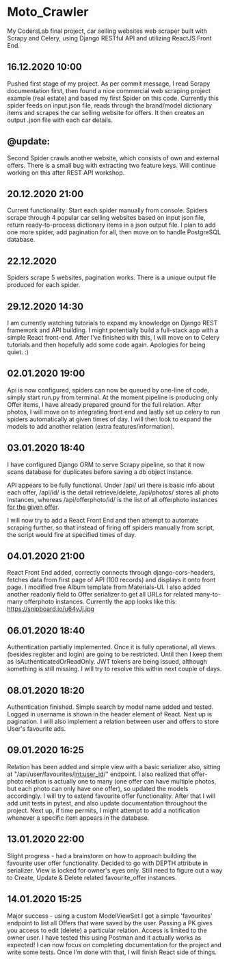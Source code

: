 # Moto_Crawler
My CodersLab final project, car selling websites web scraper built with Scrapy and Celery, using Django RESTful API 
and utilizing ReactJS Front End.


16.12.2020 10:00
----------------
Pushed first stage of my project. As per commit message, I read Scrapy documentation first, then found a nice commercial web scraping project example (real estate)
and based my first Spider on this code. Currently this spider feeds on input.json file, reads through the brand/model dictionary items and scrapes the car selling
website for offers. It then creates an output .json file with each car details.

@update:
---------------
Second Spider crawls another website, which consists of own and external offers. There is a small bug with extracting two feature keys. Will continue working on this after REST API workshop.

20.12.2020 21:00
---------------
Current functionality: Start each spider manually from console. Spiders scrape through 4 popular car selling websites based on input json file, return ready-to-process dictionary items in a json output file. I plan to add one more spider, add pagination for all, then move on to handle PostgreSQL database.

22.12.2020
--------------
Spiders scrape 5 websites, pagination works. There is a unique output file produced for each spider.

29.12.2020 14:30
---------------
I am currently watching tutorials to expand my knowledge on Django REST framework and API building. I might potentially build a full-stack app with a simple React front-end. After I've finished with this, I will move on to Celery tutorials and then hopefully add some code again. Apologies for being quiet. :)

02.01.2020 19:00
---------------
Api is now configured, spiders can now be queued by one-line of code, simply start run.py from terminal. At the 
moment pipeline is producing only Offer items, I have already prepared ground for the full relation. After photos, I 
will move on to integrating front end and lastly set up celery to run spiders automatically at given times of day.
I will then look to expand the models to add another relation (extra features/information).

03.01.2020 18:40
---------------
I have configured Django ORM to serve Scrapy pipeline, so that it now scans database for duplicates before saving a 
db object instance. 

API appears to be fully functional. Under /api/ uri there is basic info about each offer,
/api/id/ is the detail retrieve/delete, /api/photos/ stores all photo instances, whereas
/api/offerphoto/id/ is the list of all offerphoto instances <u>for the given offer</u>.

I will now try to add a React Front End and then attempt to automate scraping further, so that instead of firing off 
spiders manually from script, the script would fire at specified times of day.

04.01.2020 21:00
---------------
React Front End added, correctly connects through django-cors-headers, fetches data from first page of API (100 
records) and displays it onto front page. I modified free Album template from Materials-UI. I also added another 
readonly field to Offer serializer to get all URLs for related many-to-many offerphoto instances. Currently the app 
looks like this:
                                    https://snipboard.io/u64yJj.jpg

06.01.2020 18:40
---------------
Authentication partially implemented. Once it is fully operational, all views (besides register and login) are 
going to be restricted. Until then I keep them as IsAuthenticatedOrReadOnly. JWT tokens are being issued, although 
something is still missing. I will try to resolve this within next couple of days.

08.01.2020 18:20
--------------
Authentication finished. Simple search by model name added and tested. Logged in username is shown in the header 
element of React. Next up is pagination. I will also implement a relation between user and offers to store User's 
favourite ads.

09.01.2020 16:25
--------------
Relation has been added and simple view with a basic serializer also, sitting at 
"/api/user/favourites/<int:user_id>/" endpoint. I also realized that offer-photo relation is actually one to many 
(one offer can have multiple photos, but each photo can only have one offer), so updated the models accordingly. I 
will try to extend favourite offer functionality. After that I will add unit tests in pytest, and also update 
documentation throughout the project.
Next up, if time permits, I might attempt to add a notification whenever a specific item appears in the database.

13.01.2020 22:00
--------------
Slight progress - had a brainstorm on how to approach building the favourite user offer functionality. 
Decided to go with DEPTH attribute in serializer. View is locked for owner's eyes only. 
Still need to figure out a way to Create, Update & Delete related favourite_offer instances.

14.01.2020 15:25
---------------
Major success - using a custom ModelViewSet I got a simple 'favourites' endpoint to list all Offers that were saved
by the user. Passing a PK gives you access to edit (delete) a particular relation. Access is limited to the owner user.
I have tested this using Postman and it actually works as expected! I can now focus on completing documentation for 
the project and write some tests. Once I'm done with that, I will finish React side of things.
